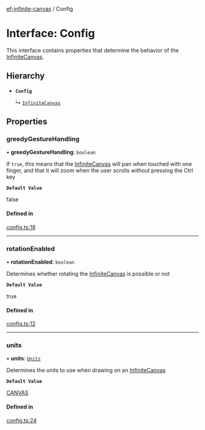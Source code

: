 [ef-infinite-canvas](api/README.md) / Config

# Interface: Config

This interface contains properties that determine the behavior of the [InfiniteCanvas](api/interfaces/InfiniteCanvas.md).

## Hierarchy

- **`Config`**

  ↳ [`InfiniteCanvas`](api/interfaces/InfiniteCanvas.md)

## Properties

### greedyGestureHandling

• **greedyGestureHandling**: `boolean`

If `true`, this means that the [InfiniteCanvas](api/interfaces/InfiniteCanvas.md) will pan when touched with one finger, and that it will zoom when the user scrolls without pressing the Ctrl key

**`Default Value`**

false

#### Defined in

[config.ts:18](https://github.com/emilefokkema/infinite-canvas/blob/65104bb/src/api-surface/config.ts#L18)

___

### rotationEnabled

• **rotationEnabled**: `boolean`

Determines whether rotating the [InfiniteCanvas](api/interfaces/InfiniteCanvas.md) is possible or not

**`Default Value`**

true

#### Defined in

[config.ts:12](https://github.com/emilefokkema/infinite-canvas/blob/65104bb/src/api-surface/config.ts#L12)

___

### units

• **units**: [`Units`](api/enums/Units.md)

Determines the units to use when drawing on an [InfiniteCanvas](api/interfaces/InfiniteCanvas.md)

**`Default Value`**

[CANVAS](api/enums/Units.md#canvas)

#### Defined in

[config.ts:24](https://github.com/emilefokkema/infinite-canvas/blob/65104bb/src/api-surface/config.ts#L24)
